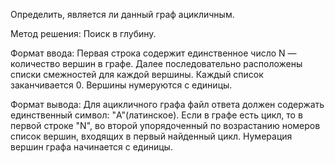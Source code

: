 Определить, является ли данный граф ацикличным.

Метод решения: Поиск в глубину.

Формат ввода:
Первая строка содержит единственное число N — количество вершин в графе. 
Далее последовательно расположены списки смежностей для каждой вершины. 
Каждый список заканчивается 0. Вершины нумеруются с единицы.

Формат вывода:
Для ацикличного графа файл ответа должен содержать единственный символ: "A"(латинское). 
Если в графе есть цикл, то в первой строке "N", во второй упорядоченный по возрастанию номеров список вершин, 
входящих в первый найденный цикл. Нумерация вершин графа начинается с единицы.